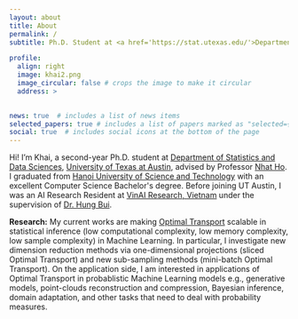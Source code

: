 ```yaml
---
layout: about
title: About
permalink: /
subtitle: Ph.D. Student at <a href='https://stat.utexas.edu/'>Department of Statistics and Data Sciences</a>, <a href='https://www.utexas.edu/'>University of Texas at Austin</a> 

profile:
  align: right
  image: khai2.png
  image_circular: false # crops the image to make it circular
  address: >
   

news: true  # includes a list of news items
selected_papers: true # includes a list of papers marked as "selected={true}"
social: true  # includes social icons at the bottom of the page
---
```


Hi! I’m Khai, a second-year Ph.D. student at [Department of Statistics and Data Sciences](https://stat.utexas.edu/), [University of Texas at Austin](https://www.utexas.edu/), advised by Professor [Nhat Ho](https://nhatptnk8912.github.io/). I graduated from  [Hanoi University of Science and Technology](https://soict.hust.edu.vn/) with an excellent Computer Science Bachelor's degree.
Before joining UT Austin, I was an AI Research Resident at [VinAI Research, Vietnam](http://www.vinai.io) under the supervision of [Dr. Hung Bui](https://sites.google.com/site/buihhung/).

**Research:** My current works are making [Optimal Transport](https://en.wikipedia.org/wiki/Transportation_theory_(mathematics)) scalable in statistical inference (low computational complexity, low memory complexity, low sample complexity) in Machine Learning. In particular, I investigate new dimension reduction methods via one-dimensional projections (sliced Optimal Transport) and new sub-sampling methods (mini-batch Optimal Transport). On the application side, I am interested in applications of  Optimal Transport in probablistic Machine Learning models e.g., generative models, point-clouds reconstruction and compression, Bayesian inference, domain adaptation, and other tasks that need to deal with probability measures.

[comment]: <> (I am also interested in designing efficient [Transformer]&#40;https://en.wikipedia.org/wiki/Transformer_&#40;machine_learning_model&#41;&#41; architectures.)
